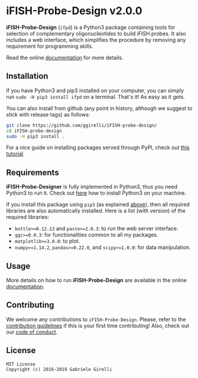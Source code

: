 # iFISH-Probe-Design v2.0.0

**iFISH-Probe-Design** (`ifpd`) is a Python3 package containing tools for selection of complementary oligonucleotides to build iFISH probes. It also includes a web interface, which simplifies the procedure by removing any requirement for programming skills.

Read the online [documentation](https://ggirelli.github.io/iFISH-Probe-Design/) for more details.

Installation
---

If you have Python3 and pip3 installed on your computer, you can simply run `sudo -H pip3 install ifpd` on a terminal. That's it! As easy as it gets.

You can also install from github (any point in history, although we suggest to stick with release tags) as follows:

```bash
git clone https://github.com/ggirelli/iFISH-probe-design/
cd iFISH-probe-design
sudo -H pip3 install .
```

For a nice guide on installing packages served through PyPI, check out [this tutorial](https://packaging.python.org/tutorials/installing-packages/).

Requirements
---

**iFISH-Probe-Designer** is fully implemented in Python3, thus you need Python3 to run it. Check out [here](https://realpython.com/installing-python/) how to install Python3 on your machine.

If you install this package using `pip3` (as explained [above](#installation)), then all required libraries are also automatically installed. Here is a list (with version) of the required libraries:

* `bottle>=0.12.13` and `paste>=2.0.3`: to run the web server interface.
* `ggc>=0.0.3`: for functionalities common to all my packages.
* `matplotlib>=3.0.0`: to plot.
* `numpy>=1.14.2`, `pandas>=0.22.0`, and `scipy>=1.0.0`: for data manipulation.

Usage
---

More details on how to run **iFISH-Probe-Design** are available in the online [documentation](https://ggirelli.github.io/iFISH-probe-design/usage).

Contributing
---

We welcome any contributions to `iFISH-Probe-Design`. Please, refer to the [contribution guidelines](https://ggirelli.github.io/iFISH-Probe-Design/contributing) if this is your first time contributing! Also, check out our [code of conduct](https://ggirelli.github.io/iFISH-Probe-Design/code_of_conduct).

License
---

```
MIT License
Copyright (c) 2016-2019 Gabriele Girelli
```
